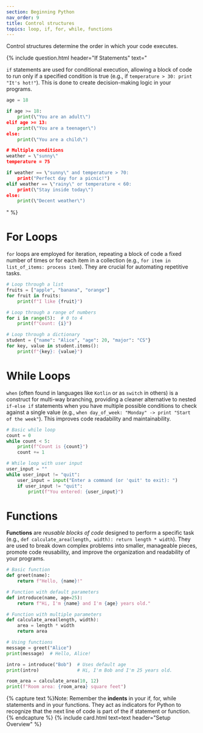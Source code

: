 ```yaml
---
section: Beginning Python
nav_order: 9
title: Control structures
topics: loop, if, for, while, functions
---
```


Control structures determine the order in which your code executes.

{% include question.html header="If Statements" text="

```if``` statements are used for conditional execution, allowing a block of code to run only if a specified condition is true (e.g., if ```temperature > 30: print "It's hot!"```). This is done to create decision-making logic in your programs.

```python
age = 18

if age >= 18:
    print(\"You are an adult\")
elif age >= 13:
    print(\"You are a teenager\")
else:
    print(\"You are a child\")

# Multiple conditions
weather = \"sunny\"
temperature = 75

if weather == \"sunny\" and temperature > 70:
    print("Perfect day for a picnic!")
elif weather == \"rainy\" or temperature < 60:
    print(\"Stay inside today\")
else:
    print(\"Decent weather\")
```
" %}

# For Loops

```for``` loops are employed for iteration, repeating a block of code a fixed number of times or for each item in a collection (e.g., ```for item in list_of_items: process item```). They are crucial for automating repetitive tasks.

```python
# Loop through a list
fruits = ["apple", "banana", "orange"]
for fruit in fruits:
    print(f"I like {fruit}")

# Loop through a range of numbers
for i in range(5):  # 0 to 4
    print(f"Count: {i}")

# Loop through a dictionary
student = {"name": "Alice", "age": 20, "major": "CS"}
for key, value in student.items():
    print(f"{key}: {value}")
```

# While Loops

```when``` (often found in languages like ```Kotlin``` or as ```switch``` in others) is a construct for multi-way branching, providing a cleaner alternative to nested ```if-else if``` statements when you have multiple possible conditions to check against a single value (e.g., ```when day_of_week: "Monday" -> print "Start of the week"```). This improves code readability and maintainability.

```python
# Basic while loop
count = 0
while count < 5:
    print(f"Count is {count}")
    count += 1

# While loop with user input
user_input = ""
while user_input != "quit":
    user_input = input("Enter a command (or 'quit' to exit): ")
    if user_input != "quit":
        print(f"You entered: {user_input}")
```

# Functions

**Functions** are *reusable blocks of code* designed to perform a specific task (e.g., ```def calculate_area(length, width): return length * width```). They are used to break down complex problems into smaller, manageable pieces, promote code reusability, and improve the organization and readability of your programs.

```python
# Basic function
def greet(name):
    return f"Hello, {name}!"

# Function with default parameters
def introduce(name, age=25):
    return f"Hi, I'm {name} and I'm {age} years old."

# Function with multiple parameters
def calculate_area(length, width):
    area = length * width
    return area

# Using functions
message = greet("Alice")
print(message)  # Hello, Alice!

intro = introduce("Bob")  # Uses default age
print(intro)              # Hi, I'm Bob and I'm 25 years old.

room_area = calculate_area(10, 12)
print(f"Room area: {room_area} square feet")
```

{% capture text %}Note:
Remember the **indents** in your if, for, while statements and in your functions. They act as indicators for Python to recognize that the next line of code is part of the if statement or function.
{% endcapture %}
{% include card.html text=text header="Setup Overview" %}
